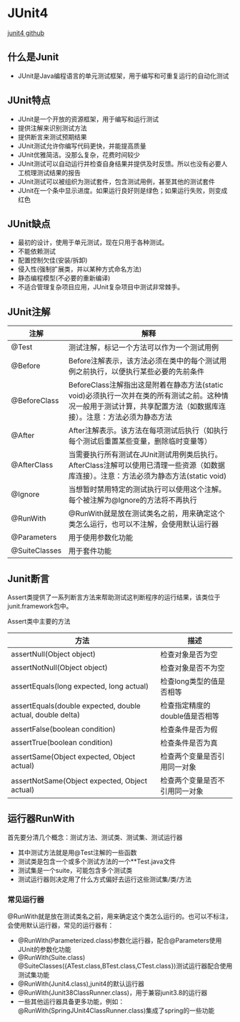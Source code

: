# JUnit4

[junit4 github](https://github.com/junit-team/junit4)

## 什么是Junit

- JUnit是Java编程语言的单元测试框架，用于编写和可重复运行的自动化测试

## JUnit特点

- JUnit是一个开放的资源框架，用于编写和运行测试
- 提供注解来识别测试方法
- 提供断言来测试预期结果
- JUnit测试允许你编写代码更快，并能提高质量
- JUnit优雅简洁。没那么复杂，花费时间较少
- JUnit测试可以自动运行并检查自身结果并提供及时反馈。所以也没有必要人工梳理测试结果的报告
- JUnit测试可以被组织为测试套件，包含测试用例，甚至其他的测试套件
- JUnit在一个条中显示进度。如果运行良好则是绿色；如果运行失败，则变成红色

## JUnit缺点

- 最初的设计，使用于单元测试，现在只用于各种测试。
- 不能依赖测试
- 配置控制欠佳(安装/拆卸)
- 侵入性(强制扩展类，并以某种方式命名方法)
- 静态编程模型(不必要的重新编译)
- 不适合管理复杂项目应用，JUnit复杂项目中测试非常棘手。

## JUnit注解

| 注解          | 解释                                                         |
| ------------- | ------------------------------------------------------------ |
| @Test         | 测试注解，标记一个方法可以作为一个测试用例                   |
| @Before       | Before注解表示，该方法必须在类中的每个测试用例之前执行，以便执行某些必要的先前条件 |
| @BeforeClass  | BeforeClass注解指出这是附着在静态方法(static void)必须执行一次并在类的所有测试之前。这种情况一般用于测试计算，共享配置方法（如数据库连接）。注意：方法必须为静态方法 |
| @After        | After注解表示。该方法在每项测试后执行（如执行每个测试后重置某些变量，删除临时变量等） |
| @AfterClass   | 当需要执行所有测试在JUnit测试用例类后执行。AfterClass注解可以使用已清理一些资源（如数据库连接）。注意：方法必须为静态方法(static void) |
| @Ignore       | 当想暂时禁用特定的测试执行可以使用这个注解。每个被注解为@Ignore的方法将不再执行 |
| @RunWith      | @RunWith就是放在测试类名之前，用来确定这个类怎么运行，也可以不注解，会使用默认运行器 |
| @Parameters   | 用于使用参数化功能                                           |
| @SuiteClasses | 用于套件功能                                                 |

## Junit断言
Assert类提供了一系列断言方法来帮助测试这判断程序的运行结果，该类位于junit.framework包中。

Assert类中主要的方法

| 方法          | 描述                                                         |
| ------------- | ------------------------------------------------------------ |
| assertNull(Object object) | 检查对象是否为空 |
| assertNotNull(Object object) | 检查对象是否不为空 |
| assertEquals(long expected, long actual) | 检查long类型的值是否相等 |
| assertEquals(double expected, double actual, double delta)| 检查指定精度的double值是否相等 |
| assertFalse(boolean condition) | 检查条件是否为假 |
| assertTrue(boolean condition) | 检查条件是否为真 |
| assertSame(Object expected, Object actual) | 检查两个变量是否引用同一对象 |
| assertNotSame(Object expected, Object actual) | 检查两个变量是否不引用同一对象 |

## 运行器RunWith
首先要分清几个概念：测试方法、测试类、测试集、测试运行器

- 其中测试方法就是用@Test注解的一些函数
- 测试类是包含一个或多个测试方法的一个**Test.java文件
- 测试集是一个suite，可能包含多个测试类
- 测试运行器则决定用了什么方式偏好去运行这些测试集/类/方法

### 常见运行器
@RunWith就是放在测试类名之前，用来确定这个类怎么运行的。也可以不标注，会使用默认运行器，常见的运行器有：

- @RunWith(Parameterized.class)参数化运行器，配合@Parameters使用JUnit的参数化功能
- @RunWith(Suite.class) @SuiteClasses({ATest.class,BTest.class,CTest.class})测试运行器配合使用测试集功能
- @RunWith(Junit4.class),junit4的默认运行器
- @RunWith(Junit38ClassRunner.class)，用于兼容junit3.8的运行器
- 一些其他运行器具备更多功能，例如：@RunWith(SpringJUnit4ClassRunner.class)集成了spring的一些功能
